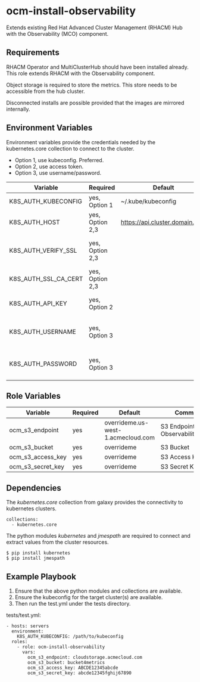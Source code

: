 ocm-install-observability
=========================

Extends existing Red Hat Advanced Cluster Management (RHACM) Hub with the Observability (MCO) component.


Requirements
------------

RHACM Operator and MultiClusterHub should have been installed already. This role extends RHACM with the Observability component.

Object storage is required to store the metrics. This store needs to be accessible from the hub cluster.

Disconnected installs are possible provided that the images are mirrored internally.


Environment Variables
---------------------

Environment variables provide the credentials needed by the kubernetes.core collection to connect to the cluster.

* Option 1, use kubeconfig. Preferred.
* Option 2, use access token.
* Option 3, use username/password. 

| Variable                | Required           | Default                            | Comments                                 |
|-------------------------|--------------------|------------------------------------|------------------------------------------|
| K8S_AUTH_KUBECONFIG     | yes, Option 1      | ~/.kube/kubeconfig                 | Path to Kubeconfig                       |
| K8S_AUTH_HOST           | yes, Option 2,3    | https://api.cluster.domain.com     | URL to the cluster API                   |
| K8S_AUTH_VERIFY_SSL     | yes, Option 2,3    |                                    | Flag to enforce SSL verification         |
| K8S_AUTH_SSL_CA_CERT    | yes, Option 2,3    |                                    | Path to Certificate Authority            |
| K8S_AUTH_API_KEY        | yes, Option 2      |                                    | Token for a cluster-admin                |
| K8S_AUTH_USERNAME       | yes, Option 3      |                                    | Username for a cluster-admin             |
| K8S_AUTH_PASSWORD       | yes, Option 3      |                                    | Password for a cluster-admin             |


Role Variables
--------------

| Variable                | Required           | Default                            | Comments                                 |
|-------------------------|--------------------|------------------------------------|------------------------------------------|
| ocm_s3_endpoint         | yes                | overrideme.us-west-1.acmecloud.com | S3 Endpoint for Observability/Thanos     |
| ocm_s3_bucket           | yes                | overrideme                         | S3 Bucket                                |
| ocm_s3_access_key       | yes                | overrideme                         | S3 Access Key                            |
| ocm_s3_secret_key       | yes                | overrideme                         | S3 Secret Key                            |


Dependencies
------------

The *kubernetes.core* collection from galaxy provides the connectivity to kubernetes clusters.

    collections:
      - kubernetes.core

The python modules *kubernetes* and *jmespath* are required to connect and extract values from the cluster resources.

    $ pip install kubernetes
    $ pip install jmespath


Example Playbook
----------------

1. Ensure that the above python modules and collections are available.
2. Ensure the kubeconfig for the target cluster(s) are available.
3. Then run the test.yml under the tests directory.

tests/test.yml:

    - hosts: servers
      environment:
        K8S_AUTH_KUBECONFIG: /path/to/kubeconfig
      roles:
        - role: ocm-install-observability
          vars:
            ocm_s3_endpoint: cloudstorage.acmecloud.com
            ocm_s3_bucket: bucket4metrics
            ocm_s3_access_key: ABCDE12345abcde
            ocm_s3_secret_key: abcde12345fghij67890
